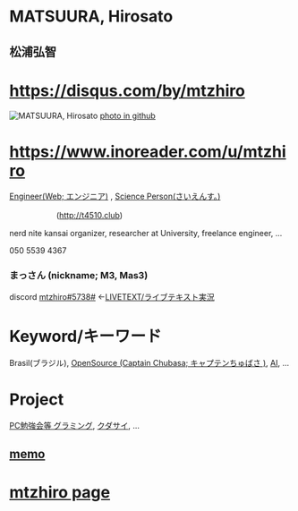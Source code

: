 # MATSUURA, Hirosato

## 松浦弘智
# <a href="https://disqus.com/by/mtzhiro">https://disqus.com/by/mtzhiro</a>
<img src="http://hirosato.info/wp-content/uploads/2018/07/Portrait05.jpg" alt="MATSUURA, Hirosato" />  <a href="https://avatars0.githubusercontent.com/u/12418924?s=400&v=4">photo in github</a>
# <a href="https://www.inoreader.com/u/mtzhiro">https://www.inoreader.com/u/mtzhiro</a>

<a href="http://rck.jp">Engineer(Web; エンジニア)</a> ,   <a href="http://opennotebook.org">Science Person(さいえんす。)</a>

　　　　　　(<a href="http://t4510.club">http://t4510.club</a>)

nerd nite kansai organizer, researcher at University, freelance engineer, ...

  050 5539 4367
  
### まっさん (nickname; M3, Mas3)

discord <a href="https://tiny.cc/chubasadcchannel">mtzhiro#5738#</a> ←<a href="https://tiny.cc/chubasarealtimetext">LIVETEXT/ライブテキスト実況</a>
　　
  
# Keyword/キーワード

Brasil(ブラジル), <a href="https://codetomodachi.hateblo.jp/">OpenSource (Captain Chubasa; キャプテンちゅばさ )</a>, <a href="http://anomalyneo.com/">AI</a>, ...

# Project

<a href="http://gramming.jp">PC勉強会等 グラミング</a>, <a href="http://cudasai.com">クダサイ</a>, ...

## <a href="https://mtzhiro.github.io/a/i18">memo</a> 

# <a href="https://mtzhiro.github.io/indexpage">mtzhiro page</a>
